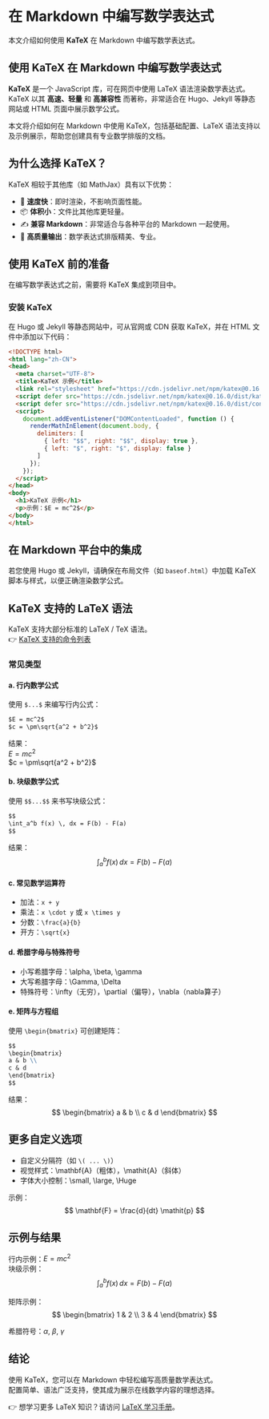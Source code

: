 # 在 Markdown 中编写数学表达式


本文介绍如何使用 **KaTeX** 在 Markdown 中编写数学表达式。

<!--more-->

## 使用 KaTeX 在 Markdown 中编写数学表达式

**KaTeX** 是一个 JavaScript 库，可在网页中使用 LaTeX 语法渲染数学表达式。KaTeX 以其 **高速、轻量** 和 **高兼容性** 而著称，非常适合在 Hugo、Jekyll 等静态网站或 HTML 页面中展示数学公式。

本文将介绍如何在 Markdown 中使用 KaTeX，包括基础配置、LaTeX 语法支持以及示例展示，帮助您创建具有专业数学排版的文档。

## 为什么选择 KaTeX？

KaTeX 相较于其他库（如 MathJax）具有以下优势：
- 🚀 **速度快**：即时渲染，不影响页面性能。  
- 📦 **体积小**：文件比其他库更轻量。  
- ✍️ **兼容 Markdown**：非常适合与各种平台的 Markdown 一起使用。  
- 🎨 **高质量输出**：数学表达式排版精美、专业。

## 使用 KaTeX 前的准备

在编写数学表达式之前，需要将 KaTeX 集成到项目中。

### 安装 KaTeX

在 Hugo 或 Jekyll 等静态网站中，可从官网或 CDN 获取 KaTeX，并在 HTML 文件中添加以下代码：

```html
<!DOCTYPE html>
<html lang="zh-CN">
<head>
  <meta charset="UTF-8">
  <title>KaTeX 示例</title>
  <link rel="stylesheet" href="https://cdn.jsdelivr.net/npm/katex@0.16.0/dist/katex.min.css">
  <script defer src="https://cdn.jsdelivr.net/npm/katex@0.16.0/dist/katex.min.js"></script>
  <script defer src="https://cdn.jsdelivr.net/npm/katex@0.16.0/dist/contrib/auto-render.min.js"></script>
  <script>
    document.addEventListener("DOMContentLoaded", function () {
      renderMathInElement(document.body, {
        delimiters: [
          { left: "$$", right: "$$", display: true },
          { left: "$", right: "$", display: false }
        ]
      });
    });
  </script>
</head>
<body>
  <h1>KaTeX 示例</h1>
  <p>示例：$E = mc^2$</p>
</body>
</html>
```

## 在 Markdown 平台中的集成

若您使用 Hugo 或 Jekyll，请确保在布局文件（如 `baseof.html`）中加载 KaTeX 脚本与样式，以便正确渲染数学公式。

## KaTeX 支持的 LaTeX 语法

KaTeX 支持大部分标准的 LaTeX / TeX 语法。  
👉 [KaTeX 支持的命令列表](https://katex.org/docs/supported.html)

### 常见类型

#### a. 行内数学公式

使用 `$...$` 来编写行内公式：

```markdown
$E = mc^2$
$c = \pm\sqrt{a^2 + b^2}$
```
结果：  
$E=mc^2$  
$c = \pm\sqrt{a^2 + b^2}$

#### b. 块级数学公式

使用 `$$...$$` 来书写块级公式：

```markdown
$$
\int_a^b f(x) \, dx = F(b) - F(a)
$$
```

结果：  
$$
\int_a^b f(x) \, dx = F(b) - F(a)
$$

#### c. 常见数学运算符

- 加法：`x + y`  
- 乘法：`x \cdot y` 或 `x \times y`  
- 分数：`\frac{a}{b}`  
- 开方：`\sqrt{x}`

#### d. 希腊字母与特殊符号

- 小写希腊字母：\alpha, \beta, \gamma  
- 大写希腊字母：\Gamma, \Delta  
- 特殊符号：\infty（无穷），\partial（偏导），\nabla（nabla算子）

#### e. 矩阵与方程组

使用 `\begin{bmatrix}` 可创建矩阵：

```markdown
$$
\begin{bmatrix}
a & b \\
c & d
\end{bmatrix}
$$
```

结果：  
$$
\begin{bmatrix}
a & b \\
c & d
\end{bmatrix}
$$

## 更多自定义选项

- 自定义分隔符（如 `\( ... \)`）  
- 视觉样式：\mathbf{A}（粗体），\mathit{A}（斜体）  
- 字体大小控制：\small, \large, \Huge  

示例：  
$$
\mathbf{F} = \frac{d}{dt} \mathit{p}
$$

## 示例与结果

行内示例：$E = mc^2$  
块级示例：
$$
\int_a^b f(x) \, dx = F(b) - F(a)
$$

矩阵示例：
$$
\begin{bmatrix}
1 & 2 \\
3 & 4
\end{bmatrix}
$$

希腊符号：$\alpha$, $\beta$, $\gamma$

## 结论

使用 KaTeX，您可以在 Markdown 中轻松编写高质量数学表达式。  
配置简单、语法广泛支持，使其成为展示在线数学内容的理想选择。  

👉 想学习更多 LaTeX 知识？请访问 [LaTeX 学习手册](https://www.aantriono.com/2022/07/buku-panduan-belajar-latex.html)。


